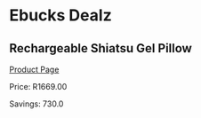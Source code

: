 
# Ebucks Dealz
## Rechargeable Shiatsu Gel Pillow
[Product Page](https://www.ebucks.com/web/shop/productSelected.do?prodId=1056090000&catId=1158501552)

Price: R1669.00

Savings: 730.0


	
